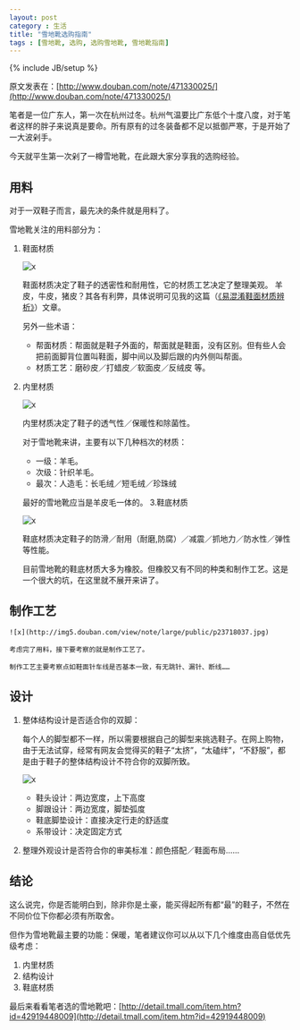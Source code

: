 ```yaml
---
layout: post
category : 生活
title: "雪地靴选购指南"
tags : [雪地靴, 选购, 选购雪地靴, 雪地靴指南]
---
```

{% include JB/setup %}

原文发表在：[http://www.douban.com/note/471330025/](http://www.douban.com/note/471330025/)

笔者是一位广东人，第一次在杭州过冬。杭州气温要比广东低个十度八度，对于笔者这样的胖子来说真是要命。所有原有的过冬装备都不足以抵御严寒，于是开始了一大波剁手。

今天就平生第一次剁了一樽雪地靴，在此跟大家分享我的选购经验。

## 用料

对于一双鞋子而言，最先决的条件就是用料了。

雪地靴关注的用料部分为：

1. 鞋面材质

    ![x](http://img5.douban.com/view/note/large/public/p23717937.jpg)

    鞋面材质决定了鞋子的透密性和耐用性，它的材质工艺决定了整理美观。
    羊皮，牛皮，猪皮？其各有利弊，具体说明可见我的这篇（<a href="http://www.douban.com/note/471987558/">《易混淆鞋面材质辨析》</a>）文章。

    另外一些术语：

    * 帮面材质：帮面就是鞋子外面的，帮面就是鞋面，没有区别。但有些人会把前面脚背位置叫鞋面，脚中间以及脚后跟的内外侧叫帮面。
    * 材质工艺：磨砂皮／打蜡皮／软面皮／反绒皮 等。
2. 内里材质

    ![x](http://img3.douban.com/view/note/large/public/p23717980.jpg)

    内里材质决定了鞋子的透气性／保暖性和除菌性。

    对于雪地靴来讲，主要有以下几种档次的材质：

    * 一级：羊毛。
    * 次级：针织羊毛。
    * 最次：人造毛：长毛绒／短毛绒／珍珠绒

    最好的雪地靴应当是羊皮毛一体的。
3.鞋底材质

    ![x](http://img5.douban.com/view/note/large/public/p23717999.jpg)

    鞋底材质决定鞋子的防滑／耐用（耐磨,防腐）／减震／抓地力／防水性／弹性等性能。

    目前雪地靴的鞋底材质大多为橡胶。但橡胶又有不同的种类和制作工艺。这是一个很大的坑，在这里就不展开来讲了。

## 制作工艺

    ![x](http://img5.douban.com/view/note/large/public/p23718037.jpg)

    考虑完了用料，接下要考察的就是制作工艺了。

    制作工艺主要考察点如鞋面针车线是否基本一致，有无跳针、漏针、断线……

## 设计

1. 整体结构设计是否适合你的双脚：

    每个人的脚型都不一样，所以需要根据自己的脚型来挑选鞋子。在网上购物，由于无法试穿，经常有网友会觉得买的鞋子“太挤”，“太磕绊”，“不舒服”，都是由于鞋子的整体结构设计不符合你的双脚所致。

    ![x](http://img3.douban.com/view/note/large/public/p23795630.jpg)

    * 鞋头设计：两边宽度，上下高度
    * 脚跟设计：两边宽度，脚垫弧度
    * 鞋底脚垫设计：直接决定行走的舒适度
    * 系带设计：决定固定方式
2. 整理外观设计是否符合你的审美标准：颜色搭配／鞋面布局……

## 结论

这么说完，你是否能明白到，除非你是土豪，能买得起所有都“最”的鞋子，不然在不同价位下你都必须有所取舍。

但作为雪地靴最主要的功能：保暖，笔者建议你可以从以下几个维度由高自低优先级考虑：

1. 内里材质
2. 结构设计
3. 鞋底材质

最后来看看笔者选的雪地靴吧：[http://detail.tmall.com/item.htm?id=42919448009](http://detail.tmall.com/item.htm?id=42919448009)
